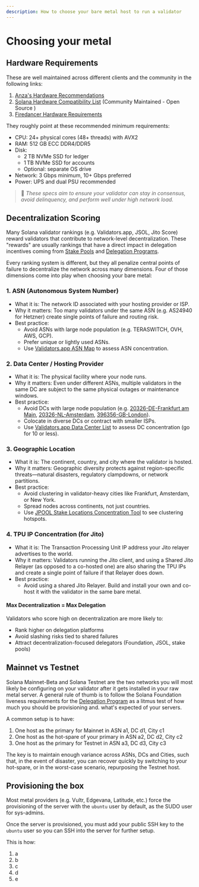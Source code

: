 ```yaml
---
description: How to choose your bare metal host to run a validator
---
```


# Choosing your metal

## Hardware Requirements

These are well maintained across different clients and the community in the following links:

1. [Anza's Hardware Recommendations](https://docs.anza.xyz/operations/requirements#hardware-recommendations)&#x20;
2. [Solana Hardware Compatibility List](https://solanahcl.org/) (Community Maintained - Open Source )
3. [Firedancer Hardware Requirements](https://docs.firedancer.io/guide/getting-started.html#hardware-requirements)

They roughly point at these recommended minimum requirements:

* CPU: 24+ physical cores (48+ threads) with AVX2
* RAM: 512 GB ECC DDR4/DDR5
* Disk:
  * 2 TB NVMe SSD for ledger
  * 1 TB NVMe SSD for accounts
  * Optional: separate OS drive
* Network: 3 Gbps minimum, 10+ Gbps preferred
* Power: UPS and dual PSU recommended

> 🎯 _These specs aim to ensure your validator can stay in consensus, avoid delinquency, and perform well under high network load._

## Decentralization Scoring

Many Solana validator rankings (e.g. Validators.app, JSOL, Jito Score) reward validators that contribute to network-level decentralization. These "rewards" are usually rankings that have a direct impact in delegation incentives coming from [Stake Pools](../validator-stake/stake-pools.md) and [Delegation Programs](../validator-stake/sfdp.md).&#x20;

Every ranking system is different, but they all penalize central points of failure to decentralize the network across many dimensions. Four of those dimensions come into play when choosing your bare metal:&#x20;

### 1. ASN (Autonomous System Number)

* What it is: The network ID associated with your hosting provider or ISP.
* Why it matters: Too many validators under the same ASN (e.g. AS24940 for Hetzner) create single points of failure and routing risk.
* Best practice:
  * Avoid ASNs with large node population (e.g. TERASWITCH, OVH, AWS, GCP).
  * Prefer unique or lightly used ASNs.
  * Use [Validators.app ASN Map](https://validators.app/asn-map) to assess ASN concentration.

### 2. Data Center / Hosting Provider

* What it is: The physical facility where your node runs.
* Why it matters: Even under different ASNs, multiple validators in the same DC are subject to the same physical outages or maintenance windows.
* Best practice:
  * Avoid DCs with large node population (e.g. [20326-DE-Frankfurt am Main](https://www.validators.app/data-centers/20326-DE-Frankfurt%20am%20Main?locale=en\&network=mainnet), [20326-NL-Amsterdam](https://www.validators.app/data-centers/20326-NL-Amsterdam?locale=en\&network=mainnet), [396356-GB-London](https://www.validators.app/data-centers/396356-GB-London?locale=en\&network=mainnet)).
  * Colocate in diverse DCs or contract with smaller ISPs.
  * Use [Validators.app Data Center List](https://validators.app/asn-map) to assess DC concentration (go for 10 or less).

### 3. Geographic Location

* What it is: The continent, country, and city where the validator is hosted.
* Why it matters: Geographic diversity protects against region-specific threats—natural disasters, regulatory clampdowns, or network partitions.
* Best practice:
  * Avoid clustering in validator-heavy cities like Frankfurt, Amsterdam, or New York.
  * Spread nodes across continents, not just countries.
  * Use [JPOOL Stake Locations Concentration Tool](https://app.jpool.one/stake-locations) to see clustering hotspots.

### 4. TPU IP Concentration (for Jito)

* What it is: The Transaction Processing Unit IP address your Jito relayer advertises to the world.
* Why it matters: Validators running the Jito client, and using a Shared Jito Relayer (as opposed to a co-hosted one) are also sharing the TPU IPs and create a single point of failure if that Relayer does down.
* Best practice:
  * Avoid using a shared Jito Relayer. Build and install your own and co-host it with the validator in the same bare metal.

#### Max Decentralization = Max Delegation

Validators who score high on decentralization are more likely to:

* Rank higher on delegation platforms
* Avoid slashing risks tied to shared failures
* Attract decentralization-focused delegators (Foundation, JSOL, stake pools)

## Mainnet vs Testnet

Solana Mainnet-Beta and Solana Testnet are the two networks you will most likely be configuring on your validator after it gets installed in your raw metal server. A general rule of thumb is to follow the Solana Foundation liveness requirements for the [Delegation Program](https://solana.org/delegation-program) as a litmus test of how much you should be provisioning and. what's expected of your servers.

A common setup is to have:

1. One host as the primary for Mainnet in ASN a1, DC d1, City c1
2. One host as the hot-spare of your primary in ASN a2, DC d2, City c2
3. One host as the primary for Testnet in ASN a3, DC d3, City c3

The key is to maintain enough variance across ASNs, DCs and Cities, such that, in the event of disaster, you can recover quickly by switching to your hot-spare, or in the worst-case scenario, repurposing the Testnet host.

## Provisioning the box

Most metal providers (e.g. Vultr, Edgevana, Latitude, etc.) force the provisioning of the server with the `ubuntu` user by default, as the SUDO user for sys-admins.

Once the server is provisioned, you must add your public SSH key to the `ubuntu` user so you can SSH into the server for further setup.

This is how:

1. a
2. b
3. c
4. d
5. e
